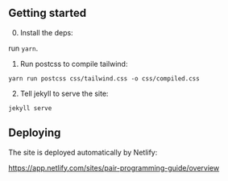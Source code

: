 ## Getting started

0. Install the deps: 

  run `yarn`.

1. Run postcss to compile tailwind:

  `yarn run postcss css/tailwind.css -o css/compiled.css`

2. Tell jekyll to serve the site:

  `jekyll serve`


## Deploying

The site is deployed automatically by Netlify:

https://app.netlify.com/sites/pair-programming-guide/overview
